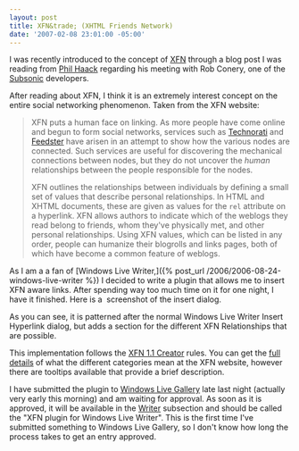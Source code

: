 ```yaml
---
layout: post
title: XFN&trade; (XHTML Friends Network)
date: '2007-02-08 23:01:00 -05:00'
---
```


I was recently introduced to the concept of [XFN](http://gmpg.org/xfn/) through a blog post I was reading from [Phil Haack](http://haacked.com/) regarding his meeting with Rob Conery, one of the [Subsonic](http://www.codeplex.com/Wiki/View.aspx?ProjectName=actionpack) developers.

After reading about XFN, I think it is an extremely interest concept on the entire social networking phenomenon. Taken from the XFN website:

> <abbr>XFN</abbr> puts a human face on linking. As more people have come online and begun to form social networks, services such as [Technorati](http://www.technorati.com/) and [Feedster](http://www.feedster.com/) have arisen in an attempt to show how the various nodes are connected. Such services are useful for discovering the mechanical connections between nodes, but they do not uncover the *human* relationships between the people responsible for the nodes.
> 
> XFN outlines the relationships between individuals by defining a small set of values that describe personal relationships. In HTML and XHTML documents, these are given as values for the `rel` attribute on a hyperlink. XFN allows authors to indicate which of the weblogs they read belong to friends, whom they've physically met, and other personal relationships. Using XFN values, which can be listed in any order, people can humanize their blogrolls and links pages, both of which have become a common feature of weblogs.

As I am a a fan of [Windows Live Writer,]({% post_url /2006/2006-08-24-windows-live-writer %}) I decided to write a plugin that allows me to insert XFN aware links. After spending way too much time on it for one night, I have it finished. Here is a  screenshot of the insert dialog.  

As you can see, it is patterned after the normal Windows Live Writer Insert Hyperlink dialog, but adds a section for the different XFN Relationships that are possible.  

This implementation follows the [XFN 1.1 Creator](http://gmpg.org/xfn/creator) rules. You can get the [full details](http://gmpg.org/xfn/background) of what the different categories mean at the XFN website, however there are tooltips available that provide a brief description.  

I have submitted the plugin to [Windows Live Gallery](http://gallery.live.com/) late last night (actually very early this morning) and am waiting for approval. As soon as it is approved, it will be available in the [Writer](http://gallery.live.com/default.aspx?l=8) subsection and should be called the "XFN plugin for Windows Live Writer". This is the first time I've submitted something to Windows Live Gallery, so I don't know how long the process takes to get an entry approved.
